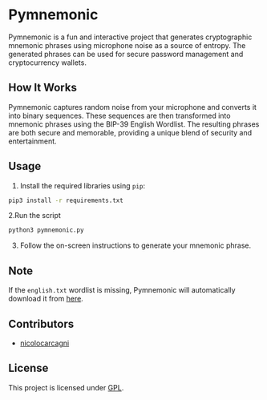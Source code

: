 # Pymnemonic

Pymnemonic is a fun and interactive project that generates cryptographic mnemonic phrases using microphone noise as a source of entropy. The generated phrases can be used for secure password management and cryptocurrency wallets.

## How It Works

Pymnemonic captures random noise from your microphone and converts it into binary sequences. These sequences are then transformed into mnemonic phrases using the BIP-39 English Wordlist. The resulting phrases are both secure and memorable, providing a unique blend of security and entertainment.

## Usage

1. Install the required libraries using `pip`:
```bash
pip3 install -r requirements.txt
```

2.Run the script
```bash
python3 pymnemonic.py
```

3. Follow the on-screen instructions to generate your mnemonic phrase.

## Note

If the `english.txt` wordlist is missing, Pymnemonic will automatically download it from [here](https://raw.githubusercontent.com/bitcoin/bips/master/bip-0039/english.txt).

## Contributors

- [nicolocarcagni](https://github.com/nicolocarcagni)

## License

This project is licensed under [GPL](LICENSE).
